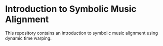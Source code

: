 # Introduction to Symbolic Music Alignment

This repository contains an introduction to symbolic music alignment using dynamic time warping.
